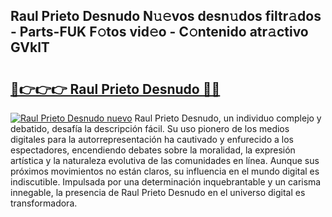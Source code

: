 ## Raul Prieto Desnudo N𝚞𝚎vos desn𝚞dos filtr𝚊dos - Parts-FUK F𝚘tos vid𝚎o - C𝚘ntenido atr𝚊ctivo GVklT

# <h2><a href="http://mb4bf2.tromn.icu/?c=Raul+Prieto+Desnudo">🔗👉👉👉 Raul Prieto Desnudo 🔗🔗</a></h2>

[![Raul Prieto Desnudo nuevo](https://i.imgur.com/pEAQMta.gif)](http://mb4bf2.tromn.icu/?c=Raul+Prieto+Desnudo)
Raul Prieto Desnudo, un individuo complejo y debatido, desafía la descripción fácil. Su uso pionero de los medios digitales para la autorrepresentación ha cautivado y enfurecido a los espectadores, encendiendo debates sobre la moralidad, la expresión artística y la naturaleza evolutiva de las comunidades en línea. Aunque sus próximos movimientos no están claros, su influencia en el mundo digital es indiscutible. Impulsada por una determinación inquebrantable y un carisma innegable, la presencia de Raul Prieto Desnudo en el universo digital es transformadora.
